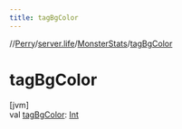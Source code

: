 ```yaml
---
title: tagBgColor
---
```

//[Perry](../../../index.html)/[server.life](../index.html)/[MonsterStats](index.html)/[tagBgColor](tag-bg-color.html)



# tagBgColor



[jvm]\
val [tagBgColor](tag-bg-color.html): [Int](https://kotlinlang.org/api/latest/jvm/stdlib/kotlin/-int/index.html)




